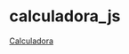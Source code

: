 <h1>calculadora_js</h1>

<a href="https://marcone-santos1.github.io/calculadora_js/" target="_blank" rel="external">Calculadora</a>
